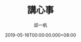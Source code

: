 ---
issue: 326
title: 講心事
author: 邱一帆
language: 四縣
date: 2019-05-16T00:00:00.000+08:00
topic: 抒懷
difficulty: 2
wikidata: Q98096214
wikidata_link: https://www.wikidata.org/wiki/Q98096214
---
